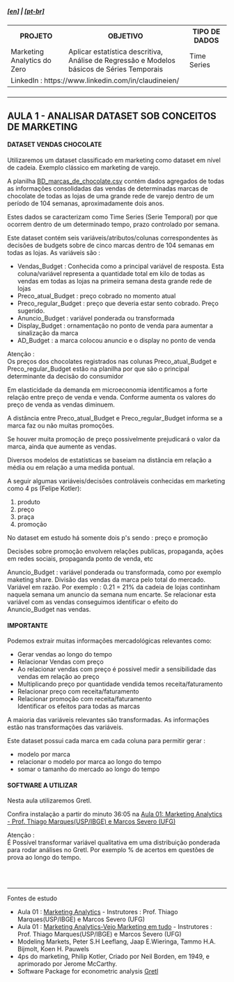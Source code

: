 <h5><a href="blank_">[en]</a> | <a href="blank_">[pt-br]</a>
</h5>
<h5>
<div>
  <table>
    <tr>
      <th>PROJETO</th>
      <th>OBJETIVO</th>
      <th>TIPO DE DADOS</th>
    </tr>
    <tr>
      <td>Marketing Analytics do Zero</td>
      <td>Aplicar estatística descritiva, Análise de Regressão e Modelos básicos de Séries Temporais</td>
      <td>Time Series</td>
    </tr>
    <tr>
        <td colspan="4">LinkedIn : https://www.linkedin.com/in/claudineien/</td>
    </tr>
  </table>
</div>
</h5>
<hr>
<h2>AULA 1 - ANALISAR DATASET SOB CONCEITOS DE MARKETING</h2>
<h4>DATASET VENDAS CHOCOLATE</h4>
<p>Utilizaremos um dataset classificado em marketing como dataset em nível de cadeia. Exemplo clássico em marketing de varejo.</p>
<p>A planilha <a href="https://github.com/claudineien/marketing-analytics-gretl-r/tree/main/2-dataset">BD_marcas_de_chocolate.csv</a> contém dados agregados de todas as informações consolidadas das vendas de determinadas marcas de chocolate de todas as lojas de uma grande rede de varejo dentro de um período de 104 semanas, aproximadamente dois anos.</p>
<p>Estes dados se caracterizam como Time Series (Serie Temporal) por que ocorrem dentro de um determinado tempo, prazo controlado por semana.</p>
<p>Este dataset contém seis variáveis/atributos/colunas correspondentes às decisões de budgets sobre de cinco marcas dentro de 104 semanas em todas as lojas. As variáveis são :
    <ul>
        <li>Vendas_Budget : Conhecida como a principal variável de resposta. Esta coluna/variável representa a quantidade total em kilo de todas as vendas em todas as lojas na primeira semana desta grande rede de lojas</li>
        <li>Preco_atual_Budget : preço cobrado no momento atual</li>
        <li>Preco_regular_Budget : preço que deveria estar sento cobrado. Preço sugerido.</li>
        <li>Anuncio_Budget : variável ponderada ou transformada</li>
        <li>Display_Budget : ornamentação no ponto de venda para aumentar a sinalização da marca</li>
        <li>AD_Budget : a marca colocou anuncio e o display no ponto de venda</li>
    </ul>
</p>
<p>Atenção : <br>
Os preços dos chocolates registrados nas colunas Preco_atual_Budget e Preco_regular_Budget estão na planilha por que são o principal determinante da decisão do consumidor</p>
<p>Em elasticidade da demanda em microeconomia identificamos a forte relação entre preço de venda e venda. Conforme aumenta os valores do preço de venda as vendas diminuem.</p>
<p>A distância entre Preco_atual_Budget e Preco_regular_Budget informa se a marca faz ou não muitas promoções.</p>
<p>Se houver muita promoção de preço possivelmente prejudicará o valor da marca, ainda que aumente as vendas.</p>
<p>Diversos modelos de estatísticas se baseiam na distância em relação a média ou em relação a uma medida pontual.</p>
<p>A seguir algumas variáveis/decisões controláveis conhecidas em marketing como 4 ps (Felipe Kotler):
    <ol>
        <li>produto</li>
        <li>preço</li>
        <li>praça</li>
        <li>promoção</li>
    </ol>
</p>
<p>No dataset em estudo há somente dois p's sendo : preço e promoção</p>
<p>Decisões sobre promoção envolvem relações publicas, propaganda, ações em redes sociais, propaganda ponto de venda, etc</p>
<p>Anuncio_Budget : variável ponderada ou transformada, como por exemplo maketing share. Divisão das vendas da marca pelo total do mercado. Variável em razão. Por exemplo : 0.21 = 21% da cadeia de lojas continham naquela semana um anuncio da semana num encarte. Se relacionar esta variável com as vendas conseguimos identificar o efeito do Anuncio_Budget nas vendas.</p>

<h4>IMPORTANTE</h4>
<p>Podemos extrair muitas informações mercadológicas relevantes como:
    <ul>
        <li>Gerar vendas ao longo do tempo</li>
        <li>Relacionar Vendas com preço</li>
        <li>Ao relacionar vendas com preço é possivel medir a sensibilidade das vendas em relação ao preço</li>
        <li>Multiplicando preço por quantidade vendida temos receita/faturamento</li>
        <li>Relacionar preço com receita/faturamento</li>
        <li>Relacionar promoção com receita/faturamento</li>
        Identificar os efeitos para todas as marcas</li>
    </ul>
</p>
<p>A maioria das variáveis relevantes são transformadas. As informações estão nas transformações das variáveis.</p>
<p>Este dataset possui cada marca em cada coluna para permitir gerar :<br>
    <ul>
        <li>modelo por marca</li>
        <li>relacionar o modelo por marca ao longo do tempo</li>
        <li>somar o tamanho do mercado ao longo do tempo</li>
    </ul>
</p>

<h4>SOFTWARE A UTILIZAR</h4>
<p>Nesta aula utilizaremos Gretl.</p>
<p>Confira instalação a partir do minuto 36:05 na <a href="https://youtu.be/lRTR7XHwOe4">Aula 01: Marketing Analytics - Prof. Thiago Marques(USP/IBGE) e Marcos Severo (UFG)</a>
</p>
<p>Atenção : <br>
É Possível transformar variável qualitativa em uma distribuição ponderada para rodar análises no Gretl. Por exemplo % de acertos em questões de prova ao longo do tempo.
</p>
<br><br>
<hr>
<p>Fontes de estudo
    <ul>
        <li>Aula 01 : <a href="https://www.youtube.com/watch?v=lRTR7XHwOe4">Marketing Analytics</a> - Instrutores : Prof. Thiago Marques(USP/IBGE) e Marcos Severo (UFG)</li>
        <li>Aula 01 : <a href="https://youtu.be/EjRz4co50Yw">Marketing Analytics-Vejo Marketing em tudo</a> - Instrutores : Prof. Thiago Marques(USP/IBGE) e Marcos Severo (UFG)</li>
        <li>Modeling Markets, Peter S.H Leeflang, Jaap E.Wieringa, Tammo H.A. Bijmolt, Koen H. Pauwels</li>
        <li>4ps do marketing, Philip Kotler, Criado por Neil Borden, em 1949, e aprimorado por Jerome McCarthy.</li>
        <li>Software Package for econometric analysis <a href="http://gretl.sourceforge.net/">Gretl</a></li>
    </ul>
</p>
